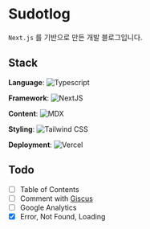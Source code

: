 # Sudotlog

`Next.js` 를 기반으로 만든 개발 블로그입니다.

## Stack

**Language**:
![Typescript](https://img.shields.io/badge/Typescript-000000?style=flat-square&logo=Typescript&logoColor=white)

**Framework**:
![NextJS](https://img.shields.io/badge/Next.js-000000?style=flat-square&logo=Nextdotjs&logoColor=white)

**Content**:
![MDX](https://img.shields.io/badge/MDX-000000?style=flat-square&logo=mdx&logoColor=white)

**Styling**:
![Tailwind CSS](https://img.shields.io/badge/TailwindCSS-000000?style=flat-square&logo=tailwindcss&logoColor=white)

**Deployment**:
![Vercel](https://img.shields.io/badge/Vercel-000000?style=flat-square&logo=vercel&logoColor=white)

## Todo

- [ ] Table of Contents
- [ ] Comment with [Giscus](https://github.com/giscus/giscus)
- [ ] Google Analytics
- [x] Error, Not Found, Loading
